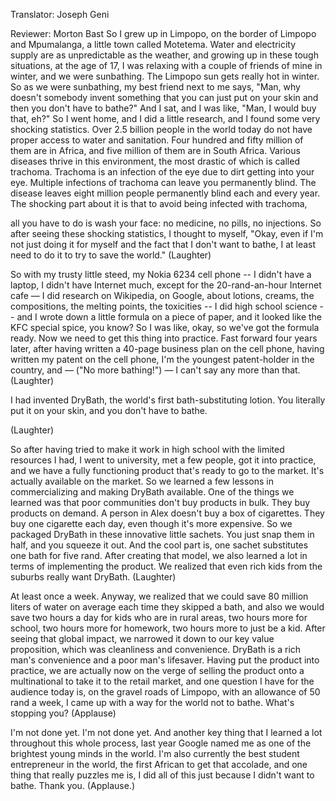 

Translator: Joseph Geni

Reviewer: Morton Bast
So I grew up in Limpopo, on the border of Limpopo
and Mpumalanga, a little town called Motetema.
Water and electricity supply are as unpredictable
as the weather, and growing up in these tough situations,
at the age of 17, I was relaxing with a couple of friends
of mine in winter, and we were sunbathing.
The Limpopo sun gets really hot in winter.
So as we were sunbathing, my best friend next to me says,
&quot;Man, why doesn&#39;t somebody invent something that you can
just put on your skin and then you don&#39;t have to bathe?&quot;
And I sat, and I was like, &quot;Man, I would buy that, eh?&quot;
So I went home, and I did a little research,
and I found some very shocking statistics.
Over 2.5 billion people in the world today
do not have proper access to water and sanitation.
Four hundred and fifty million of them are in Africa,
and five million of them are in South Africa.
Various diseases thrive in this environment,
the most drastic of which is called trachoma.
Trachoma is an infection of the eye due to dirt
getting into your eye. Multiple infections of trachoma
can leave you permanently blind.
The disease leaves eight million people permanently blind
each and every year. The shocking part about it
is that to avoid being infected with trachoma,

all you have to do is wash your face:
no medicine, no pills, no injections.
So after seeing these shocking statistics, I thought to myself,
&quot;Okay, even if I&#39;m not just doing it for myself
and the fact that I don&#39;t want to bathe, I at least need
to do it to try to save the world.&quot; 
(Laughter)

So with my trusty little steed, my Nokia 6234 cell phone --
I didn&#39;t have a laptop, I didn&#39;t have Internet much,
except for the 20-rand-an-hour Internet cafe —
I did research on Wikipedia, on Google, about lotions,
creams, the compositions, the melting points, the toxicities --
I did high school science --
and I wrote down a little formula on a piece of paper,
and it looked like the KFC special spice, you know?
So I was like, okay, so we&#39;ve got the formula ready.
Now we need to get this thing into practice.
Fast forward four years later, after having written
a 40-page business plan on the cell phone,
having written my patent on the cell phone,
I&#39;m the youngest patent-holder in the country,
and — (&quot;No more bathing!&quot;) —
I can&#39;t say any more than that. 
(Laughter)

I had invented DryBath, the world&#39;s first
bath-substituting lotion.
You literally put it on your skin, and you don&#39;t have to bathe.

(Laughter)

So after having tried to make it work in high school
with the limited resources I had, I went to university,
met a few people, got it into practice,
and we have a fully functioning product that&#39;s ready
to go to the market. It&#39;s actually available on the market.
So we learned a few lessons in commercializing
and making DryBath available.
One of the things we learned was that poor communities
don&#39;t buy products in bulk.
They buy products on demand. A person in Alex
doesn&#39;t buy a box of cigarettes. They buy one cigarette
each day, even though it&#39;s more expensive.
So we packaged DryBath in these innovative little sachets.
You just snap them in half, and you squeeze it out.
And the cool part is, one sachet substitutes one bath
for five rand.
After creating that model, we also learned a lot
in terms of implementing the product.
We realized that even rich kids from the suburbs
really want DryBath. 
(Laughter)

At least once a week.
Anyway, we realized that we could save 80 million liters
of water on average each time they skipped a bath,
and also we would save two hours a day for kids
who are in rural areas, two hours more for school,
two hours more for homework,
two hours more to just be a kid.
After seeing that global impact, we narrowed it down
to our key value proposition,
which was cleanliness and convenience.
DryBath is a rich man&#39;s convenience
and a poor man&#39;s lifesaver.
Having put the product into practice, we are actually now
on the verge of selling the product
onto a multinational to take it to the retail market,
and one question I have for the audience today is,
on the gravel roads of Limpopo,
with an allowance of 50 rand a week,
I came up with a way for the world not to bathe.
What&#39;s stopping you? 
(Applause)

I&#39;m not done yet. I&#39;m not done yet.
And another key thing that I learned a lot
throughout this whole process,
last year Google named me as one of the brightest young minds in the world.
I&#39;m also currently the best student entrepreneur
in the world, the first African to get that accolade,
and one thing that really puzzles me is, I did all of this
just because I didn&#39;t want to bathe. Thank you.
(Applause.)
